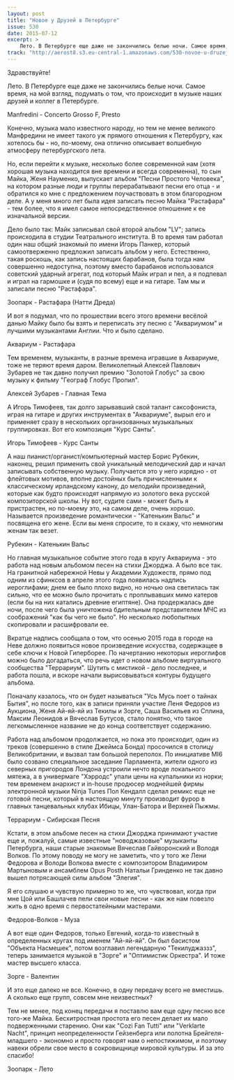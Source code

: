 ```yaml
---
layout: post
title: "Новое у Друзей в Петербурге"
issue: 530
date: 2015-07-12
excerpt: >
    Лето. В Петербурге еще даже не закончились белые ночи. Самое время, на мой взгляд, подумать о том, что происходит в музыке наших друзей и коллег в Петербурге.
track: "http://aerost8.s3.eu-central-1.amazonaws.com/530-novoe-u-druzej-v-peterburge.mp3"
---
```


Здравствуйте!

Лето. В Петербурге еще даже не закончились белые ночи. Самое время, на мой взгляд, подумать о том, что происходит в музыке наших друзей и коллег в Петербурге.

Manfredini - Concerto Grosso F, Presto

Конечно, музыка мало известного народу, но тем не менее великого Манфредини не имеет такого уж прямого отношения к Петербургу, как хотелось бы - но, по-моему, она отлично описывает волшебную атмосферу петербургского лета.

Но, если перейти к музыке, несколько более современной нам (хотя хорошая музыка находится вне времени и всегда современна), то сын Майка, Женя Науменко, выпускает альбом "Песни Простого Человека", на котором разные люди и группы перерабатывают песни его отца - и обратился ко мне с предложением поучаствовать в этом благородном деле. А у меня много лет была идея записать песню Майка "Растафара" - тем более, что я имел самое непосредственное отношение к ее изначальной версии.

Дело было так: Майк записывал свой второй альбом "LV"; запись происходила в студии Театрального института. В то время там работал один наш общий знакомый по имени Игорь Панкер, который самоотверженно предложил записать альбом у него. Естественно, такая роскошь, как запись настоящих барабанов, была тогда нам совершенно недоступна, поэтому вместо барабанов использовался советский ударный агрегат, под который Майк играл и пел, а я подпевал и играл на гармошке и (судя по всему) еще и на гитаре. Там мы и записали песню "Растафара".

Зоопарк - Растафара (Натти Дреда)

И вот я подумал, что по прошествии всего этого времени весёлой данью Майку было бы взять и переписать эту песню с "Аквариумом" и лучшими музыкантами Англии. Что и было сделано.

Аквариум - Растафара

Тем временем, музыканты, в разные времена игравшие в Аквариуме, тоже не теряют время даром. Великолепный Алексей Павлович Зубарев не так давно получил премию "Золотой Глобус" за свою музыку к фильму "Географ Глобус Пропил".

Алексей Зубарев - Главная Тема

А Игорь Тимофеев, так долго зарывавший свой талант саксофониста, играя на гитаре и других инструментах в "Аквариуме", вырыл его и применяет сразу в нескольких организованных музыкальных группировках. Вот его композиция "Курс Санты".

Игорь Тимофеев - Курс Санты

А наш пианист/органист/компьютерный мастер Борис Рубекин, наконец, решил применить свой уникальный мелодический дар и начал записывать собственную музыку. Получается это у него изрядно - от флейтовых мотивов, вполне достойных быть причисленными к классическому ирландскому канону, до мелодийи произведений, которые как будто происходят напрямую из золотого века русской композиторской школы. Ну вот, судите сами - может быть я пристрастен, но по-моему это, на самом деле, очень хорошо. Называется произведение романтически - "Катенькин Вальс" и посвящена его жене. Если вы меня спросите, то я скажу, что немногим женам так везет.

Рубекин - Катенькин Вальс

Но главная музыкальное событие этого года в кругу Аквариума - это работа над новым альбомом песен на стихи Джорджа. А было все так. На гранитной набережной Невы у Академии Художеств, прямо под одним из сфинксов в апреле этого года появилась надпись иероглифами; днем ее было плохо видно, но ночью она светилась так сильно, что ее можно было прочитать с проплывавших мимо катеров (если бы на них катались древние египтяне). Она продержалась две ночи, после чего была уничтожена бдительным представителем МЧС из соображений "как бы чего не было". Но несколько любопытных скопировали и расшифровали ее.

Вкратце надпись сообщала о том, что осенью 2015 года в городе на Неве должно появиться новое произведение искусства, содержащее в себе ключи к Новой Гиперборее. По начертанию некоторых иероглифов можно было догадаться, что речь идет о новом альбоме виртуального сообщества "Террариум". Шутить с мистикой - дело последнее, и работа пошла, и вскоре начали вырисовываться контуры будущего альбома.

Поначалу казалось, что он будет называться "Усь Мусь поет о тайнах Бытия", но после того, как в записи приняли участие Леня Федоров из Аукциона, Женя Ай-яй-яй из Текилы и Зорге, Саша Васильев из Сплина, Максим Леонидов и Вячеслав Бутусов, стало понятно, что такое легкомысленное название не до конца соответствует содержанию.

Работа над альбомом продолжается, но пока это происходит, один из треков (совершенно в стиле Джеймса Бонда) просочился в столицу Великобритании, и вызвал там большой переполох. По инициативе MI6 было созвано специальное заседание Парламента, жители одного из северных пригородов Лондона устроили нечто вроде локального мятежа, а в универмаге "Хэрродс" упали цены на купальники из норки; тем временем анархист и in-house продюсер моднейшей фирмы электронной музыки Ninja Tunes Пол Кендалл сделал ремикс еще не готовой песни, который в настоящую минуту производит фурор в главных танцевальных клубах Ибицы, Улан-Батора и Верхней Пыжмы.

Террариум - Сибирская Песня

Кстати, в этом альбоме песен на стихи Джорджа принимают участие еще и, пожалуй, самые известные "новоджазовые" музыканты Петербурга, наши старые знакомые Вячеслав Гайворонский и Володя Волков. По этому поводу не могу не заметить, что у того же Лени Федорова и Володи Волкова вместе с композитором Владимиром Мартыновым и ансамблем Opus Posth Натальи Гринденко не так давно вышел потрясающей силы альбом "Элегия".

Я его слушаю и чувствую примерно то же, что чувствовал, когда при мне Цой или Башлачев пели свои новые песни - как же нам повезло жить в одно время с первостатейными мастерами.

Федоров-Волков - Муза

А вот еще один Федоров, только Евгений, когда-то известный в определенных кругах под именем "Ай-яй-яй". Он был басистом "Объекта Насмешек", потом возглавил легендарную "Текилуджаззз", теперь занимается музыкой в "Зорге" и "Оптимистик Оркестра". И тоже мастер высшего класса.

Зорге - Валентин

И это еще далеко не все. Конечно, в одну передачу всего не вместишь. А сколько еще групп, совсем мне неизвестных?

Тем не менее, под конец передачи я поставлю вам еще одну песню все того-же Майка. Бесхитростная простота его песен делает их мало подверженными старению. Они как "Cozi Fan Tutti" или "Verklarte Nacht", принцип неопределенности Гейзенберга или полотна Брейгеля-младшего - экономно и просто говорят нам о непостижимом, и поэтому навеки обрели свое место в сокровищнице мировой культуры. И за это спасибо!

Зоопарк - Лето

